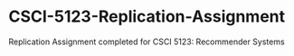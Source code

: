# CSCI-5123-Replication-Assignment
Replication Assignment completed for CSCI 5123: Recommender Systems
